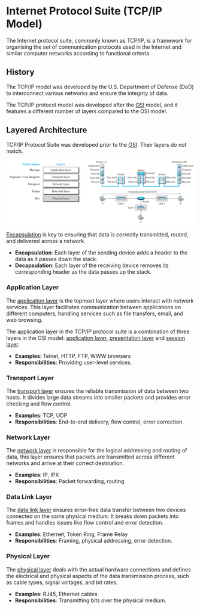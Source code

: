 # Internet Protocol Suite (TCP/IP Model)

The Internet protocol suite, commonly known as TCP/IP, is a framework for organising the set of communication protocols used in the Internet and similar computer networks according to functional criteria.

## History

The TCP/IP model was developed by the U.S. Department of Defense (DoD) to interconnect various networks and ensure the integrity of data.

The TCP/IP protocol model was developed after the [OSI](osi-model.md) model, and it features a different number of layers compared to the OSI model.

## Layered Architecture

TCP/IP Protocol Suite was developed prior to the [OSI](osi-model.md). Their layers do not match.

![](../../images/tcp-tp-layer-structure.png)

[Encapsulation](data-encapsulation-in-layers.md) is key to ensuring that data is correctly transmitted, routed, and delivered across a network.

- **Encapsulation**: Each layer of the sending device adds a header to the data as it passes down the stack.
- **Decapsulation**: Each layer of the receiving device removes its corresponding header as the data passes up the stack.

### Application Layer

The [application layer](application-layer-tcp-ip.md) is the topmost layer where users interact with network services. This layer facilitates communication between applications on different computers, handling services such as file transfers, email, and web browsing.

The application layer in the TCP/IP protocol suite is a combination of three layers in the OSI model: [application layer](application-layer-osi.md), [presentation layer](presentation-layer.md) and [session layer](session-layer.md).

- **Examples**: Telnet, HTTP, FTP, WWW browsers
- **Responsibilities**: Providing user-level services.

### Transport Layer

The [transport layer](transport-layer.md) ensures the reliable transmission of data between two hosts. It divides large data streams into smaller packets and provides error checking and flow control.

- **Examples**: TCP, UDP
- **Responsibilities**: End-to-end delivery, flow control, error correction.

### Network Layer

The [network layer](network-layer.md) is responsible for the logical addressing and routing of data, this layer ensures that packets are transmitted across different networks and arrive at their correct destination.

- **Examples**: IP, IPX
- **Responsibilities**: Packet forwarding, routing

### Data Link Layer

The [data link layer](data-link-layer.md) ensures error-free data transfer between two devices connected on the same physical medium. It breaks down packets into frames and handles issues like flow control and error detection.

- **Examples**: Ethernet, Token Ring, Frame Relay
- **Responsibilities**: Framing, physical addressing, error detection.

### Physical Layer

The [physical layer](physical-layer.md) deals with the actual hardware connections and defines the electrical and physical aspects of the data transmission process, such as cable types, signal voltages, and bit rates.

- **Examples**: RJ45, Ethernet cables
- **Responsibilities**: Transmitting bits over the physical medium.